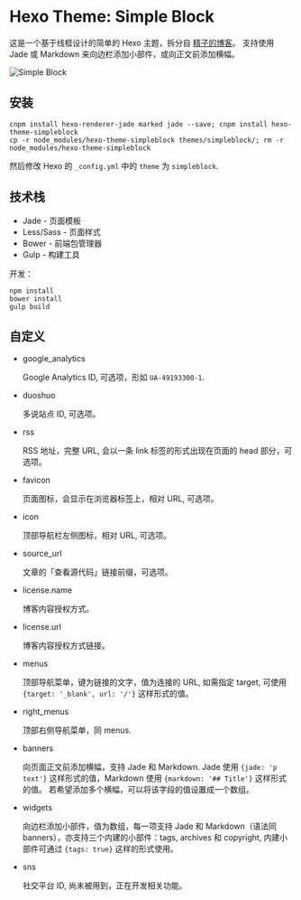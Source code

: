 # Hexo Theme: Simple Block
这是一个基于线框设计的简单的 Hexo 主题，拆分自 [精子的博客](https://jysperm.me)。
支持使用 Jade 或 Markdown 来向边栏添加小部件，或向正文前添加横幅。

![Simple Block](https://raw.githubusercontent.com/jysperm/hexo-theme-simpleblock/master/source/favicon.png)

## 安装

    cnpm install hexo-renderer-jade marked jade --save; cnpm install hexo-theme-simpleblock
    cp -r node_modules/hexo-theme-simpleblock themes/simpleblock/; rm -r node_modules/hexo-theme-simpleblock

然后修改 Hexo 的 `_config.yml` 中的 `theme` 为 `simpleblock`.

## 技术栈

* Jade - 页面模板
* Less/Sass - 页面样式
* Bower - 前端包管理器
* Gulp - 构建工具

开发：

    npm install
    bower install
    gulp build

## 自定义

* google_analytics

    Google Analytics ID, 可选项，形如 `UA-49193300-1`.

* duoshuo

    多说站点 ID, 可选项。

* rss

    RSS 地址，完整 URL, 会以一条 link 标签的形式出现在页面的 head 部分，可选项。

* favicon

    页面图标，会显示在浏览器标签上，相对 URL, 可选项。

* icon

    顶部导航栏左侧图标，相对 URL, 可选项。

* source_url

    文章的「查看源代码」链接前缀，可选项。

* license.name

    博客内容授权方式。

* license.url

    博客内容授权方式链接。

* menus

    顶部导航菜单，键为链接的文字，值为连接的 URL, 如需指定 target, 可使用 `{target: '_blank', url: '/'}` 这样形式的值。

* right_menus

    顶部右侧导航菜单，同 menus.

* banners

    向页面正文前添加横幅，支持 Jade 和 Markdown. Jade 使用 `{jade: 'p text'}` 这样形式的值，Markdown 使用 `{markdown: '## Title'}` 这样形式的值。
    若希望添加多个横幅，可以将该字段的值设置成一个数组。

* widgets

    向边栏添加小部件，值为数组，每一项支持 Jade 和 Markdown（语法同 banners），亦支持三个内建的小部件：tags, archives 和 copyright, 内建小部件可通过 `{tags: true}` 这样的形式使用。

* sns

    社交平台 ID, 尚未被用到，正在开发相关功能。
